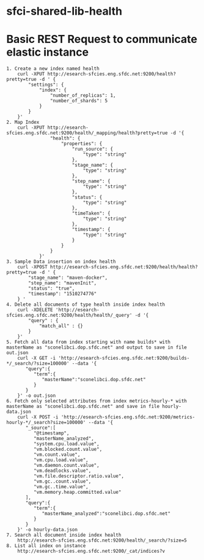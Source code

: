 # sfci-shared-lib-health
# Basic REST Request to communicate elastic instance
    1. Create a new index named health
        curl -XPUT http://esearch-sfcies.eng.sfdc.net:9200/health?pretty=true -d ' {
            "settings": {
                "index": {
                    "number_of_replicas": 1,
                    "number_of_shards": 5
                }
            }
        }'
    2. Map Index 
        curl -XPUT http://esearch-sfcies.eng.sfdc.net:9200/health/_mapping/health?pretty=true -d '{
                    "health": {
                        "properties": {
                            "run_source": {
                                "type": "string"
                            },
                            "stage_name": {
                                "type": "string"
                            },
                            "step_name": {
                                "type": "string"
                            },
                            "status": {
                                "type": "string"
                            },
                            "timeTaken": {
                                "type": "string"
                            },
                            "timestamp": {
                                "type": "string"
                            }
                        }
                    }
                }'
    3. Sample Data insertion on index health
        curl -XPOST http://esearch-sfcies.eng.sfdc.net:9200/health/health?pretty=true -d ' {
            "stage_name": "maven-docker",
            "step_name": "mavenInit",
            "status": "true",
            "timestamp": "1510274776"
        } '
    4. Delete all documents of type health inside index health
        curl -XDELETE 'http://esearch-sfcies.eng.sfdc.net:9200/health/health/_query' -d '{
            "query" : { 
                "match_all" : {}
            }
        }'
    5. Fetch all data from index starting with name builds* with masterName as "sconelibci.dop.sfdc.net" and output to save in file out.json
        curl -X GET -i 'http://esearch-sfcies.eng.sfdc.net:9200/builds-*/_search/?size=100000' --data '{
           "query":{
              "term":{
                 "masterName":"sconelibci.dop.sfdc.net"
              }
           }
        }' -o out.json
    6. Fetch only selected attributes from index metrics-hourly-* with masterName as "sconelibci.dop.sfdc.net" and save in file hourly-data.json
        curl -X POST -i 'http://esearch-sfcies.eng.sfdc.net:9200/metrics-hourly-*/_search?size=100000' --data '{
           "_source":[
              "@timestamp",
              "masterName_analyzed",
              "system.cpu.load.value",
              "vm.blocked.count.value",
              "vm.count.value",
              "vm.cpu.load.value",
              "vm.daemon.count.value",
              "vm.deadlocks.value",
              "vm.file.descriptor.ratio.value",
              "vm.gc..count.value",
              "vm.gc..time.value",
              "vm.memory.heap.committed.value" 
           ],
           "query":{
              "term":{
                 "masterName_analyzed":"sconelibci.dop.sfdc.net"
              }
           }
        }' -o hourly-data.json
    7. Search all document inside index health 
        http://esearch-sfcies.eng.sfdc.net:9200/health/_search/?size=5
    8. List all index on instance 
        http://esearch-sfcies.eng.sfdc.net:9200/_cat/indices?v
